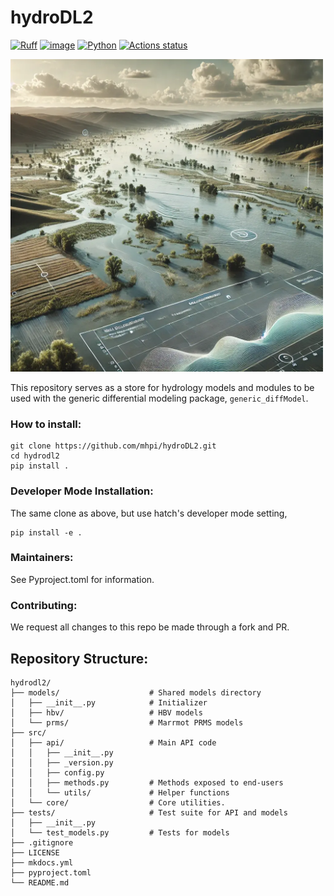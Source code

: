 # hydroDL2
[![Ruff](https://img.shields.io/endpoint?url=https://raw.githubusercontent.com/astral-sh/ruff/main/assets/badge/v2.json)](https://github.com/astral-sh/ruff)
[![image](https://img.shields.io/pypi/l/ruff.svg)](https://github.com/astral-sh/ruff/blob/main/LICENSE)
[![Python](https://img.shields.io/badge/python-3.10%20%7C%203.11%20%7C%203.12-blue)]()
[![Actions status](https://github.com/astral-sh/ruff/workflows/CI/badge.svg)](https://github.com/astral-sh/ruff/actions)

<img src="docs/images/hydrodl2_cover_logo.png" alt="hydroOps" width="500" height="500">

This repository serves as a store for hydrology models and modules to be used
with the generic differential modeling package, `generic_diffModel`. 

### How to install:
```shell
git clone https://github.com/mhpi/hydroDL2.git
cd hydrodl2
pip install .
```

### Developer Mode Installation:
The same clone as above, but use hatch's developer mode setting,
```shell
pip install -e .
```

### Maintainers:
See Pyproject.toml for information.

### Contributing:
We request all changes to this repo be made through a fork and PR.


## Repository Structure:

    hydrodl2/
    ├── models/                    # Shared models directory
    │   ├── __init__.py            # Initializer
    │   ├── hbv/                   # HBV models
    │   └── prms/                  # Marrmot PRMS models
    ├── src/
    │   ├── api/                   # Main API code
    │   │   ├── __init__.py        
    │   │   ├── _version.py        
    │   │   ├── config.py          
    │   │   ├── methods.py         # Methods exposed to end-users
    │   │   └── utils/             # Helper functions
    │   └── core/                  # Core utilities.
    ├── tests/                     # Test suite for API and models
    │   ├── __init__.py            
    │   └── test_models.py         # Tests for models    
    ├── .gitignore                 
    ├── LICENSE
    ├── mkdocs.yml
    ├── pyproject.toml             
    └── README.md                      
